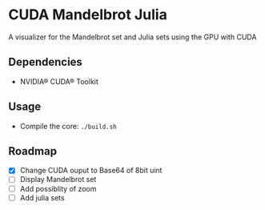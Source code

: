 # CUDA Mandelbrot Julia

A visualizer for the Mandelbrot set and Julia sets using the GPU with CUDA

## Dependencies

- NVIDIA® CUDA® Toolkit

## Usage

- Compile the core: `./build.sh`

## Roadmap

- [x] Change CUDA ouput to Base64 of 8bit uint
- [ ] Display Mandelbrot set
- [ ] Add possiblity of zoom
- [ ] Add julia sets
